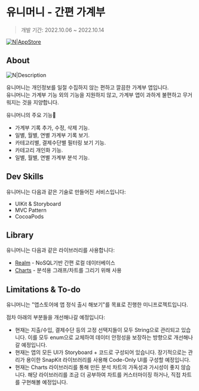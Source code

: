 # 유니머니 - 간편 가계부
> 개발 기간: 2022.10.06 ~ 2022.10.14

[![N|AppStore](https://camo.githubusercontent.com/256c4c0f137426227c87b21c9d7230e30362eba3d7bdd69cd212c343bb9a132c/68747470733a2f2f646576696d616765732d63646e2e6170706c652e636f6d2f6170702d73746f72652f6d61726b6574696e672f67756964656c696e65732f696d616765732f62616467652d646f776e6c6f61642d6f6e2d7468652d6170702d73746f72652e737667)](https://apps.apple.com/app/%EC%9C%A0%EB%8B%88%EB%A8%B8%EB%8B%88-%EA%B0%84%ED%8E%B8-%EA%B0%80%EA%B3%84%EB%B6%80/id6443841781)

## About
![N|Description](https://www.dropbox.com/s/45fo967cw47z06x/unimoney_screenshot.png?raw=1)

유니머니는 개인정보를 일절 수집하지 않는 편하고 깔끔한 가계부 앱입니다.  
유니머니는 가계부 기능 외의 기능을 지원하지 않고, 가계부 앱이 과하게 불편하고 무거워지는 것을 지양합니다.  

유니머니의 주요 기능🌟
- 가계부 기록 추가, 수정, 삭제 기능.
- 일별, 월별, 연별 가계부 기록 보기.
- 카테고리별, 결제수단별 필터링 보기 기능.
- 카테고리 개인화 기능.
- 일별, 월별, 연별 가계부 분석 기능.

## Dev Skills
유니머니는 다음과 같은 기술로 만들어진 서비스입니다:
- UIKit & Storyboard
- MVC Pattern
- CocoaPods

## Library
유니머니는 다음과 같은 라이브러리를 사용합니다:
- [Realm](https://github.com/realm/realm-swift) - NoSQL기반 간편 로컬 데이터베이스
- [Charts](https://github.com/danielgindi/Charts) - 분석용 그래프/차트를 그리기 위해 사용

## Limitations & To-do
유니머니는 "앱스토어에 앱 정식 출시 해보기"를 목표로 진행한 미니프로젝트입니다.

점차 아래의 부분들을 개선해나갈 예정입니다:
- 현재는 지출/수입, 결제수단 등의 고정 선택지들이 모두 String으로 관리되고 있습니다. 이를 모두 enum으로 교체하여 데이터 안정성을 보장하는 방향으로 개선해나갈 예정입니다.
- 현재는 앱의 모든 UI가 Storyboard + 코드로 구성되어 있습니다. 장기적으로는 관리가 용이한 SnapKit 라이브러리를 사용해 Code-Only UI를 구성할 예정입니다.
- 현재는 Charts 라이브러리를 통해 만든 분석 차트의 가독성과 가시성이 좋지 않습니다. 해당 라이브러리를 조금 더 공부하여 차트를 커스터마이징 하거나, 직접 차트를 구현해볼 예정입니다.
